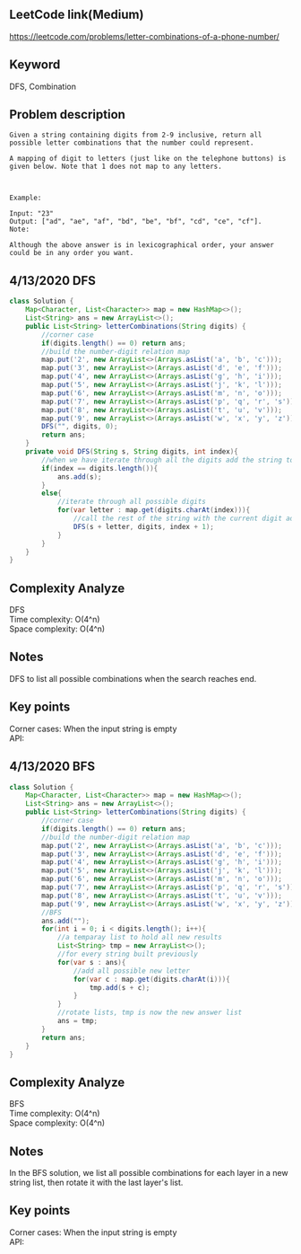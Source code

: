## LeetCode link(Medium)
https://leetcode.com/problems/letter-combinations-of-a-phone-number/

## Keyword
DFS, Combination

## Problem description
```
Given a string containing digits from 2-9 inclusive, return all possible letter combinations that the number could represent.

A mapping of digit to letters (just like on the telephone buttons) is given below. Note that 1 does not map to any letters.



Example:

Input: "23"
Output: ["ad", "ae", "af", "bd", "be", "bf", "cd", "ce", "cf"].
Note:

Although the above answer is in lexicographical order, your answer could be in any order you want.
```
## 4/13/2020 DFS

```java
class Solution {
    Map<Character, List<Character>> map = new HashMap<>();
    List<String> ans = new ArrayList<>();
    public List<String> letterCombinations(String digits) {
        //corner case
        if(digits.length() == 0) return ans;
        //build the number-digit relation map
        map.put('2', new ArrayList<>(Arrays.asList('a', 'b', 'c')));
        map.put('3', new ArrayList<>(Arrays.asList('d', 'e', 'f')));
        map.put('4', new ArrayList<>(Arrays.asList('g', 'h', 'i')));
        map.put('5', new ArrayList<>(Arrays.asList('j', 'k', 'l')));
        map.put('6', new ArrayList<>(Arrays.asList('m', 'n', 'o')));
        map.put('7', new ArrayList<>(Arrays.asList('p', 'q', 'r', 's')));
        map.put('8', new ArrayList<>(Arrays.asList('t', 'u', 'v')));
        map.put('9', new ArrayList<>(Arrays.asList('w', 'x', 'y', 'z')));
        DFS("", digits, 0);
        return ans;
    }
    private void DFS(String s, String digits, int index){
        //when we have iterate through all the digits add the string to the answer list
        if(index == digits.length()){
            ans.add(s);
        }
        else{
            //iterate through all possible digits
            for(var letter : map.get(digits.charAt(index))){
                //call the rest of the string with the current digit added to it
                DFS(s + letter, digits, index + 1);
            }
        }
    }
}
```

## Complexity Analyze
DFS\
Time complexity: O(4^n)\
Space complexity: O(4^n)

## Notes
DFS to list all possible combinations when the search reaches end.

## Key points
Corner cases: When the input string is empty\
API:

## 4/13/2020 BFS

```java
class Solution {
    Map<Character, List<Character>> map = new HashMap<>();
    List<String> ans = new ArrayList<>();
    public List<String> letterCombinations(String digits) {
        //corner case
        if(digits.length() == 0) return ans;
        //build the number-digit relation map
        map.put('2', new ArrayList<>(Arrays.asList('a', 'b', 'c')));
        map.put('3', new ArrayList<>(Arrays.asList('d', 'e', 'f')));
        map.put('4', new ArrayList<>(Arrays.asList('g', 'h', 'i')));
        map.put('5', new ArrayList<>(Arrays.asList('j', 'k', 'l')));
        map.put('6', new ArrayList<>(Arrays.asList('m', 'n', 'o')));
        map.put('7', new ArrayList<>(Arrays.asList('p', 'q', 'r', 's')));
        map.put('8', new ArrayList<>(Arrays.asList('t', 'u', 'v')));
        map.put('9', new ArrayList<>(Arrays.asList('w', 'x', 'y', 'z')));
        //BFS
        ans.add("");
        for(int i = 0; i < digits.length(); i++){
            //a temparay list to hold all new results
            List<String> tmp = new ArrayList<>();
            //for every string built previously
            for(var s : ans){
                //add all possible new letter
                for(var c : map.get(digits.charAt(i))){
                    tmp.add(s + c);
                }
            }
            //rotate lists, tmp is now the new answer list
            ans = tmp;
        }
        return ans;
    }
}
```

## Complexity Analyze
BFS\
Time complexity: O(4^n)\
Space complexity: O(4^n)

## Notes
In the BFS solution, we list all possible combinations for each layer in a new string list, then rotate it with the last layer's list.

## Key points
Corner cases: When the input string is empty\
API:

